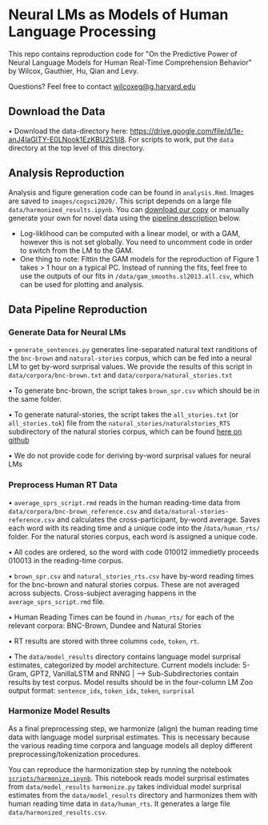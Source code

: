 
# Neural LMs as Models of Human Language Processing

This repo contains reproduction code for "On the Predictive Power of Neural Language Models for Human Real-Time Comprehension Behavior" by Wilcox, Gauthier, Hu, Qian and Levy.

Questions? Feel free to contact wilcoxeg@g.harvard.edu

## Download the Data

• Download the data-directory here: https://drive.google.com/file/d/1e-anJ4laGlTY-E0LNook1EzKBU2S1jI8. For scripts to work, put the `data` directory at the top level of this directory.

## Analysis Reproduction

Analysis and figure generation code can be found in `analysis.Rmd`. Images are saved to `images/cogsci2020/`.
This script depends on a large file `data/harmonized_results.ipynb`. You can [download our copy](#download-the-data) or manually generate your own for novel data using the [pipeline description](#data-pipeline-reproduction) below.

- Log-liklihood can be computed with a linear model, or with a GAM, however this is not set globally. You need to uncomment code in order to switch from the LM to the GAM.
- One thing to note: Fittin the GAM models for the reproduction of Figure 1 takes > 1 hour on a typical PC. Instead of running the fits, feel free to use the outputs of our fits in `/data/gam_smooths.sl2013.all.csv`, which can be used for plotting and analysis.

## Data Pipeline Reproduction

### Generate Data for Neural LMs

•  `generate_sentences.py` generates line-separated natural text randitions of the `bnc-brown` and `natural-stories` corpus, which can be fed into a neural LM to get by-word surprisal values. We provide the results of this script in `data/corpora/bnc-brown.txt` and `data/corpora/natural_stories.txt`

• To generate bnc-brown, the script takes `brown_spr.csv` which should be in the same folder.

• To generate natural-stories, the script takes the `all_stories.txt` (or `all_stories.tok`) file from the `natural_stories/naturalstories_RTS` subdirectory of the natural stories corpus, which can be found [here on github](https://github.com/languageMIT/naturalstories/tree/master/naturalstories_RTS)

• We do not provide code for deriving by-word surprisal values for neural LMs

### Preprocess Human RT Data

• `average_sprs_script.rmd` reads in the human reading-time data from `data/corpora/bnc-brown_reference.csv` and `data/natural-stories-reference.csv` and calculates the cross-participant, by-word average. Saves each word with its reading time and a unique code into the /`data/human_rts/` folder. For the natural stories corpus, each word is assigned a unique code.

• All codes are ordered, so the word with code 010012 immedietly proceeds 010013 in the reading-time corpus.

• `brown_spr.csv` and `natural_stories_rts.csv` have by-word reading times for the bnc-brown and natural stories corpus. These are not averaged across subjects. Cross-subject averaging happens in the `average_sprs_script.rmd` file.

• Human Reading Times can be found in `/human_rts/` for each of the relevant corpora: BNC-Brown, Dundee and Natural Stories

• RT results are stored with three columns `code`, `token`, `rt`.

• The `data/model_results` directory contains language model surprisal estimates, categorized by model architecture. Current models include: 5-Gram, GPT2, VanillaLSTM and RNNG
	|
	--> Sub-Subdirectories contain results by test corpus. Model results should be in the four-column LM Zoo output format: `sentence_idx`, `token_idx`, `token`, `surprisal`

### Harmonize Model Results

As a final preprocessing step, we harmonize (align) the human reading time data with language model surprisal estimates. This is necessary because the various reading time corpora and language models all deploy different preprocessing/tokenization procedures.

You can reproduce the harmonization step by running the notebook [`scripts/harmonize.ipynb`](scripts/harmonize.ipynb). This notebook reads model surprisal estimates from `data/model_results`
`harmonize.py` takes individual model surprisal estimates from the `data/model_results` directory and harmonizes them with human reading time data in `data/human_rts`. It generates a large file `data/harmonized_results.csv`.
